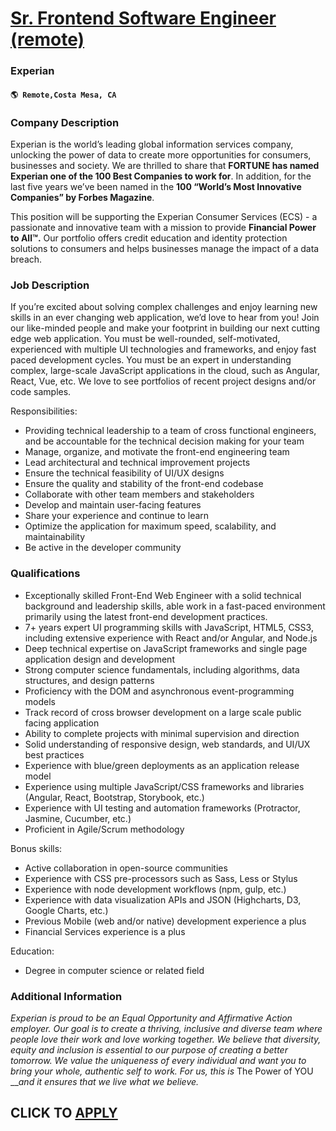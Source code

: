 # [Sr. Frontend Software Engineer (remote)](https://www.remotewlb.com/apply/sr-frontend-software-engineer-remote)  
### Experian  
#### `🌎 Remote,Costa Mesa, CA`  

### **Company Description**

Experian is the world’s leading global information services company, unlocking the power of data to create more opportunities for consumers, businesses and society. We are thrilled to share that **FORTUNE has named Experian one of the 100 Best Companies to work for**. In addition, for the last five years we’ve been named in the **100 “World’s Most Innovative Companies” by Forbes Magazine**.

This position will be supporting the Experian Consumer Services (ECS) - a passionate and innovative team with a mission to provide **Financial Power to All™.** Our portfolio offers credit education and identity protection solutions to consumers and helps businesses manage the impact of a data breach.

###  **Job Description**

If you’re excited about solving complex challenges and enjoy learning new skills in an ever changing web application, we’d love to hear from you! Join our like-minded people and make your footprint in building our next cutting edge web application. You must be well-rounded, self-motivated, experienced with multiple UI technologies and frameworks, and enjoy fast paced development cycles. You must be an expert in understanding complex, large-scale JavaScript applications in the cloud, such as Angular, React, Vue, etc. We love to see portfolios of recent project designs and/or code samples.  
  
Responsibilities:

  * Providing technical leadership to a team of cross functional engineers, and be accountable for the technical decision making for your team
  * Manage, organize, and motivate the front-end engineering team
  * Lead architectural and technical improvement projects
  * Ensure the technical feasibility of UI/UX designs
  * Ensure the quality and stability of the front-end codebase
  * Collaborate with other team members and stakeholders
  * Develop and maintain user-facing features
  * Share your experience and continue to learn
  * Optimize the application for maximum speed, scalability, and maintainability
  * Be active in the developer community

###  **Qualifications**

  * Exceptionally skilled Front-End Web Engineer with a solid technical background and leadership skills, able work in a fast-paced environment primarily using the latest front-end development practices.
  * 7+ years expert UI programming skills with JavaScript, HTML5, CSS3, including extensive experience with React and/or Angular, and Node.js
  * Deep technical expertise on JavaScript frameworks and single page application design and development
  * Strong computer science fundamentals, including algorithms, data structures, and design patterns
  * Proficiency with the DOM and asynchronous event-programming models
  * Track record of cross browser development on a large scale public facing application
  * Ability to complete projects with minimal supervision and direction
  * Solid understanding of responsive design, web standards, and UI/UX best practices
  * Experience with blue/green deployments as an application release model
  * Experience using multiple JavaScript/CSS frameworks and libraries (Angular, React, Bootstrap, Storybook, etc.) 
  * Experience with UI testing and automation frameworks (Protractor, Jasmine, Cucumber, etc.)
  * Proficient in Agile/Scrum methodology

Bonus skills:

  * Active collaboration in open-source communities
  * Experience with CSS pre-processors such as Sass, Less or Stylus 
  * Experience with node development workflows (npm, gulp, etc.) 
  * Experience with data visualization APIs and JSON (Highcharts, D3, Google Charts, etc.)
  * Previous Mobile (web and/or native) development experience a plus
  * Financial Services experience is a plus

Education:

  * Degree in computer science or related field

###  **Additional Information**

 _Experian is proud to be an Equal Opportunity and Affirmative Action employer. Our goal is to create a thriving, inclusive and diverse team where people love their work and love working together. We believe that diversity, equity and inclusion is essential to our purpose of creating a better tomorrow. We value the uniqueness of every individual and want you to bring your whole, authentic self to work. For us, this is_ The Power of YOU ___and it ensures that we live what we believe._

  
## CLICK TO [APPLY](https://www.remotewlb.com/apply/sr-frontend-software-engineer-remote)

